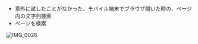 - 意外に試したことがなかった、モバイル端末でブラウザ開いた時の、ページ内の文字列検索
- ページを検索

![IMG_0026](https://github.com/takeshi-1000/my_memo/assets/16571394/2144380a-39d4-436c-a406-5dd2bc41dcf6)
